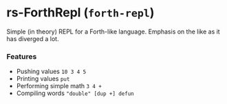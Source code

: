 # rs-ForthRepl (`forth-repl`)

Simple (in theory) REPL for a Forth-like language. Emphasis on the like as it has diverged a lot. 

### Features

- Pushing values `10 3 4 5`
- Printing values `put`
- Performing simple math `3 4 +`
- Compiling words `"double" [dup +] defun`
